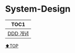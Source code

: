 # System-Design

| TOC1                     |
| ------------------------ |
| [DDD 개념](DDD_intro.md) |

[⬆TOP](#System-Design)
